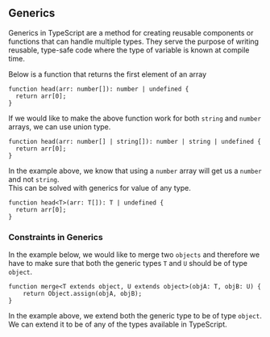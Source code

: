 ## Generics

Generics in TypeScript are a method for creating reusable components or functions that can handle multiple types. They serve the purpose of writing reusable, type-safe code where the type of variable is known at compile time.

Below is a function that returns the first element of an array
```TS
function head(arr: number[]): number | undefined {
  return arr[0];
}
```

If we would like to make the above function work for both <code>string</code> and <code>number</code> arrays, we can use union type.
```TS
function head(arr: number[] | string[]): number | string | undefined {
  return arr[0];
}
```
In the example above, we know that using a <code>number</code> array will get us a <code>number</code> and not <code>string</code>.
<br>
This can be solved with generics for value of any type.
```TS
function head<T>(arr: T[]): T | undefined {
  return arr[0];
}
```

### Constraints in Generics
In the example below, we would like to merge two <code>objects</code> and therefore we have to make sure that both the generic types <code>T</code> and <code>U</code> should be of type <code>object</code>.
```TS
function merge<T extends object, U extends object>(objA: T, objB: U) {
    return Object.assign(objA, objB);
}
```
In the example above, we extend both the generic type to be of type <code>object</code>. We can extend it to be of any of the types available in TypeScript.